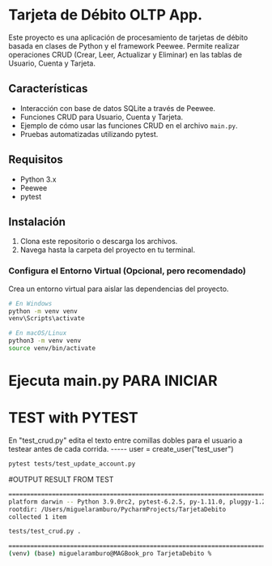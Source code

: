 # Tarjeta de Débito OLTP App.

Este proyecto es una aplicación de procesamiento de tarjetas de débito basada en clases de Python y el framework Peewee. Permite realizar operaciones CRUD (Crear, Leer, Actualizar y Eliminar) en las tablas de Usuario, Cuenta y Tarjeta.

## Características

- Interacción con base de datos SQLite a través de Peewee.
- Funciones CRUD para Usuario, Cuenta y Tarjeta.
- Ejemplo de cómo usar las funciones CRUD en el archivo `main.py`.
- Pruebas automatizadas utilizando pytest.

## Requisitos

- Python 3.x
- Peewee
- pytest

## Instalación

1. Clona este repositorio o descarga los archivos.
2. Navega hasta la carpeta del proyecto en tu terminal.

### Configura el Entorno Virtual (Opcional, pero recomendado)

Crea un entorno virtual para aislar las dependencias del proyecto.

```bash
# En Windows
python -m venv venv
venv\Scripts\activate

# En macOS/Linux
python3 -m venv venv
source venv/bin/activate
```
# Ejecuta main.py PARA INICIAR


# TEST with PYTEST
En "test_crud.py" edita el texto entre comillas dobles para el usuario a testear antes de cada corrida.
-----  user = create_user("test_user")
```bash
pytest tests/test_update_account.py

```
#OUTPUT RESULT FROM TEST
```bash
=========================================================================================== test session starts ===========================================================================================
platform darwin -- Python 3.9.0rc2, pytest-6.2.5, py-1.11.0, pluggy-1.2.0
rootdir: /Users/miguelaramburo/PycharmProjects/TarjetaDebito
collected 1 item                                                                                                                                                                                          

tests/test_crud.py .                                                                                                                                                                                [100%]

============================================================================================ 1 passed in 0.03s ============================================================================================
(venv) (base) miguelaramburo@MAGBook_pro TarjetaDebito % 
```